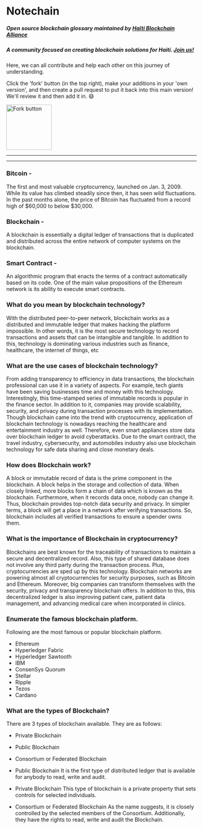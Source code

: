 # Notechain
##### Open source blockchain glossary maintained by [Haïti Blockchain Alliance](https://twitter.com/blockchainhaiti) 
##### A community focused on creating blockchain solutions for Haiti. [Join us!](https://discord.gg/TvVvsPwKgn)

Here, we can all contribute and help each other on this journey of understanding.




Click the 'fork' button (in the top right), make your additions in your 'own version', and then create a pull request to put it back into this main version! We'll review it and then add it in. 😄




<img width="120" alt="Fork button" src="https://user-images.githubusercontent.com/67593261/148640171-aee6397f-1b15-46a5-8df6-56c0f48b2395.png">




---



---


### Bitcoin -
The first and most valuable cryptocurrency, launched on Jan. 3, 2009. While its value has climbed steadily since then, it has seen wild fluctuations. In the past months alone, the price of Bitcoin has fluctuated from a record high of $60,000 to below $30,000.

### Blockchain -
A blockchain is essentially a digital ledger of transactions that is duplicated and distributed across the entire network of computer systems on the blockchain.

### Smart Contract -
An algorithmic program that enacts the terms of a contract automatically based on its code. One of the main value propositions of the Ethereum network is its ability to execute smart contracts. 

### What do you mean by blockchain technology? 
With the distributed peer-to-peer network, blockchain works as a distributed and immutable ledger that makes hacking the platform impossible. In other words, it is the most secure technology to record transactions and assets that can be intangible and tangible. In addition to this, technology is dominating various industries such as finance, healthcare, the internet of things, etc

### What are the use cases of blockchain technology? 
From adding transparency to efficiency in data transactions, the blockchain professional can use it in a variety of aspects. For example, tech giants have been saving businesses time and money with this technology. Interestingly, this time-stamped series of immutable records is popular in the finance sector. In addition to it, companies may provide scalability, security, and privacy during transaction processes with its implementation. Though blockchain came into the trend with cryptocurrency, application of blockchain technology is nowadays reaching the healthcare and entertainment industry as well. Therefore, even smart appliances store data over blockchain ledger to avoid cyberattacks. Due to the smart contract, the travel industry, cybersecurity, and automobiles industry also use blockchain technology for safe data sharing and close monetary deals.

### How does Blockchain work?
A block or immutable record of data is the prime component in the blockchain. A block helps in the storage and collection of data. When closely linked, more blocks form a chain of data which is known as the blockchain. Furthermore, when it records data once, nobody can change it. Thus, blockchain provides top-notch data security and privacy. In simpler terms, a block will get a place in a network after verifying transactions. So, blockchain includes all verified transactions to ensure a spender owns them.

### What is the importance of Blockchain in cryptocurrency?
Blockchains are best known for the traceability of transactions to maintain a secure and decentralized record. Also, this type of shared database does not involve any third party during the transaction process. Plus, cryptocurrencies are sped up by this technology. Blockchain networks are powering almost all cryptocurrencies for security purposes, such as Bitcoin and Ethereum. Moreover, big companies can transform themselves with the security, privacy and transparency blockchain offers. In addition to this, this decentralized ledger is also improving patient care, patient data management, and advancing medical care when incorporated in clinics.

### Enumerate the famous blockchain platform. 
Following are the most famous or popular blockchain platform.
- Ethereum
- Hyperledger Fabric
- Hyperledger Sawtooth
- IBM
- ConsenSys Quorum
- Stellar
- Ripple
- Tezos
- Cardano

### What are the types of Blockchain?
There are 3 types of blockchain available. They are as follows:
- Private Blockchain
- Public Blockchain
- Consortium or Federated Blockchain

- Public Blockchain
It is the first type of distributed ledger that is available for anybody to read, write and audit.

- Private Blockchain
This type of blockchain is a private property that sets controls for selected individuals.

- Consortium or Federated Blockchain
As the name suggests, it is closely controlled by the selected members of the Consortium. Additionally, they have the rights to read, write and audit the Blockchain.